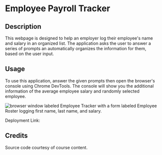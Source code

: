 # Employee Payroll Tracker

## Description

This webpage is designed to help an employer log their employee's name and salary in an organized list. The application asks the user to answer a series of prompts an automatically organizes the information for them, based on the user input.

## Usage

To use this application, answer the given prompts then open the browser's console using Chrome DevTools. The console will show you the additional information of the average employee salary and randomly selected employee.

![browser window labeled Employee Tracker with a form labeled Employee Roster logging first name, last name, and salary.](hw3-js-ayroll-tracker/develop/assets/images/hw3-js-payroll-tracker-screenshot.png)

Deployment Link: 

## Credits
Source code courtesy of course content.
